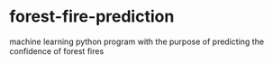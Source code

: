 # forest-fire-prediction
machine learning python program with the purpose of predicting the confidence of forest fires
